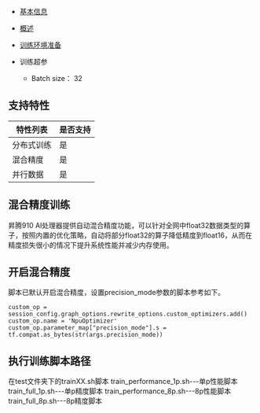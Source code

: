 -   [基本信息](#基本信息.md)
-   [概述](#概述.md)
-   [训练环境准备](#训练环境准备.md)

- 训练超参
  - Batch size： 32



## 支持特性<a name="section1899153513554"></a>

| 特性列表  | 是否支持 |
|-------|------|
| 分布式训练 | 是    |
| 混合精度  | 是    |
| 并行数据  | 是    |

## 混合精度训练<a name="section168064817164"></a>

昇腾910 AI处理器提供自动混合精度功能，可以针对全网中float32数据类型的算子，按照内置的优化策略，自动将部分float32的算子降低精度到float16，从而在精度损失很小的情况下提升系统性能并减少内存使用。

## 开启混合精度<a name="section20779114113713"></a>

脚本已默认开启混合精度，设置precision_mode参数的脚本参考如下。

  ```
  custom_op = session_config.graph_options.rewrite_options.custom_optimizers.add()
  custom_op.name = 'NpuOptimizer'
  custom_op.parameter_map["precision_mode"].s = tf.compat.as_bytes(str(args.precision_mode))
  ```

## 执行训练脚本路径
在test文件夹下的trainXX.sh脚本
train_performance_1p.sh---单p性能脚本
train_full_1p.sh---单p精度脚本
train_performance_8p.sh---8p性能脚本
train_full_8p.sh---8p精度脚本




